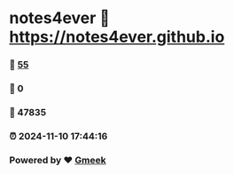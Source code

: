 # notes4ever :link: https://notes4ever.github.io 
### :page_facing_up: [55](https://notes4ever.github.io/tag.html) 
### :speech_balloon: 0 
### :hibiscus: 47835 
### :alarm_clock: 2024-11-10 17:44:16 
### Powered by :heart: [Gmeek](https://github.com/Meekdai/Gmeek)
